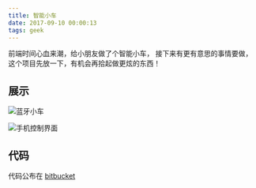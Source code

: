 ```yaml
---
title: 智能小车
date: 2017-09-10 00:00:13
tags: geek
---
```


前端时间心血来潮，给小朋友做了个智能小车， 接下来有更有意思的事情要做，这个项目先放一下，有机会再拾起做更炫的东西！

## 展示

![蓝牙小车](/images/post/2017-09-09/1.jpg)

![手机控制界面](/images/post/2017-09-09/2.png)

## 代码

代码公布在 [bitbucket](https://bitbucket.org/waynewolf/suntoy)